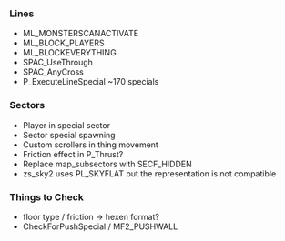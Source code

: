 ### Lines
- ML_MONSTERSCANACTIVATE
- ML_BLOCK_PLAYERS
- ML_BLOCKEVERYTHING
- SPAC_UseThrough
- SPAC_AnyCross
- P_ExecuteLineSpecial ~170 specials

### Sectors
- Player in special sector
- Sector special spawning
- Custom scrollers in thing movement
- Friction effect in P_Thrust?
- Replace map_subsectors with SECF_HIDDEN
- zs_sky2 uses PL_SKYFLAT but the representation is not compatible

### Things to Check
- floor type / friction -> hexen format?
- CheckForPushSpecial / MF2_PUSHWALL
